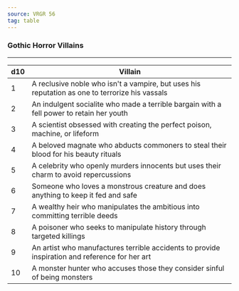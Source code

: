 ```yaml
---
source: VRGR 56
tag: table
---
```


### Gothic Horror Villains
---
|d10|Villain|
|----|------------|
|1|A reclusive noble who isn't a vampire, but uses his reputation as one to terrorize his vassals|
|2|An indulgent socialite who made a terrible bargain with a fell power to retain her youth|
|3|A scientist obsessed with creating the perfect poison, machine, or lifeform|
|4|A beloved magnate who abducts commoners to steal their blood for his beauty rituals|
|5|A celebrity who openly murders innocents but uses their charm to avoid repercussions|
|6|Someone who loves a monstrous creature and does anything to keep it fed and safe|
|7|A wealthy heir who manipulates the ambitious into committing terrible deeds|
|8|A poisoner who seeks to manipulate history through targeted killings|
|9|An artist who manufactures terrible accidents to provide inspiration and reference for her art|
|10|A monster hunter who accuses those they consider sinful of being monsters|
